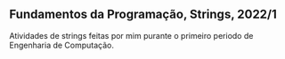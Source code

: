 ## Fundamentos da Programação, Strings, 2022/1
Atividades de strings feitas por mim purante o primeiro periodo de Engenharia de Computação.
